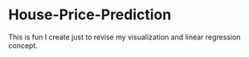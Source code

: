 # House-Price-Prediction
This is fun I create just to revise my visualization and linear regression concept.
